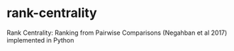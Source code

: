 # rank-centrality
Rank Centrality: Ranking from Pairwise Comparisons (Negahban et al 2017) implemented in Python
